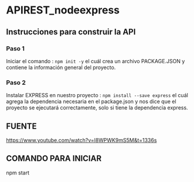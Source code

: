 # APIREST_nodeexpress


## Instrucciones para construir la API

### Paso 1
Iniciar el comando : `npm init -y` el cuál crea un archivo PACKAGE.JSON y contiene la información general del proyecto.

### Paso 2
Instalar EXPRESS en nuestro proyecto : `npm install --save express` el cuál agrega la dependencia necesaria en el package.json y nos dice que el proyecto se ejecutará correctamente, solo si tiene la dependencia express.



## FUENTE
https://www.youtube.com/watch?v=l8WPWK9mS5M&t=1336s


## COMANDO PARA INICIAR
npm start
